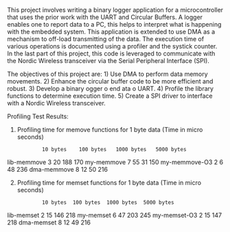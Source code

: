 This project involves writing a binary logger application for a microcontroller that uses the prior work with the UART and Circular Buffers. A logger enables one to report data to a PC, this helps to interpret what is happening with the embedded system. This application is extended to use DMA as a mechanism to off-load transmitting of the data. The execution time of various operations is documented using a profiler and the systick counter. In the last part of this project, this code is leveraged to communicate with the Nordic Wireless transceiver via the Serial Peripheral Interface (SPI).

The objectives of this project are:
    1) Use DMA to perform data memory movements.
    2) Enhance the circular buffer code to be more efficient and robust.
    3) Develop a binary ogger o end ata o  UART.
    4) Profile the library functions to determine execution time.
    5) Create a SPI driver to interface with a Nordic Wireless transceiver.


Profiling Test Results:
1) Profiling time for memove functions for 1 byte data (Time in micro seconds)

	           10 bytes    100 bytes   1000 bytes	5000 bytes
lib-memmove	      3            20	      188	   170
my-memmove	      7            55	       31	   150
my-memmove-O3	      2             6	       48	   236
dma-memmove	      8            12 	       50	   216

2) Profiling time for memset functions for 1 byte data (Time in micro seconds)

	           10 bytes	 100 bytes	1000 bytes	5000 bytes
lib-memset	      2	            15	           146	           218
my-memset	      6	            47	           203	           245
my-memset-O3	      2	            15	           147	           218
dma-memset	      8	            12	            49	           216
